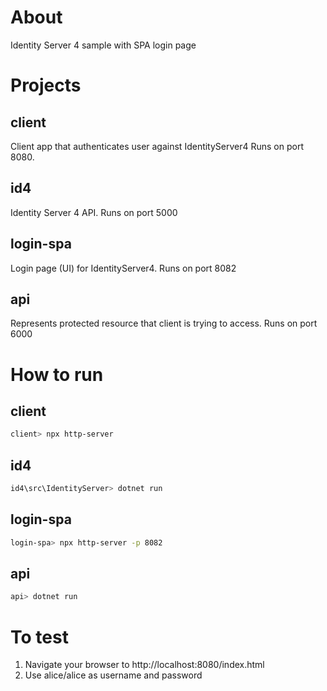 # About
Identity Server 4 sample with SPA login page

# Projects

## client
Client app that authenticates user against IdentityServer4
Runs on port 8080.

## id4
Identity Server 4 API.
Runs on port 5000

## login-spa
Login page (UI) for IdentityServer4.
Runs on port 8082

## api
Represents protected resource that client is trying to access.
Runs on port 6000

# How to run
## client
```bash
client> npx http-server
```
## id4
```bash
id4\src\IdentityServer> dotnet run
```
## login-spa
```bash
login-spa> npx http-server -p 8082
```
## api
```bash
api> dotnet run
```

# To test
1. Navigate your browser to http://localhost:8080/index.html
2. Use alice/alice as username and password
